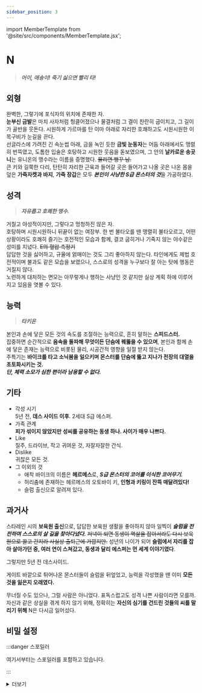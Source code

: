 ```yaml
---
sidebar_position: 3
---
```


import MemberTemplate from '@site/src/components/MemberTemplate.jsx';

# N
> ***어이, 애송이! 죽기 싫으면 빨리 타!***

<MemberTemplate
  title="헌터즈"
  image="/img/h.png"
  codename="N"
  gender="여성"
  age="27"
  height="178cm"
  affiliation="특급 요원"
  ability="[S급] 타키온"
  bg="#FFC801"
  cr="#fff"
/>

## 외형
완벽한, 그렇기에 포식자의 위치에 존재한 자.  
**눈부신 금발**은 마치 사자처럼 헝클어졌으나 물결처럼 그 결이 찬란히 굽이치고, 그 길이가 골반을 웃돈다. 시원하게 가르마를 탄 이마 아래로 자리한 호쾌하고도 시원시원한 이목구비가 눈길을 끈다.  
선글라스에 가려진 긴 속눈썹 아래, 금을 녹인 듯한 **금빛 눈동자**는 어둠 아래에서도 맹렬히 번뜩였고, 도톰한 입술은 호탕하고 시원한 웃음을 돋보였으며, 그 안의 **날카로운 송곳니**는 유니온의 맹수라는 이름을 증명했다. ~~물리면 빵꾸 남.~~  
큰 키와 길쭉한 다리, 탄탄히 자리한 근육과 들어갈 곳은 들어가고 나올 곳은 나온 몸을 덮은 **가죽자켓과 바지**, **가죽 장갑**은 모두 ***본인이 사냥한 S급 몬스터의 것***을 가공하였다.  



## 성격
> ***자유롭고 호쾌한 맹수.***  
  
거칠고 야성적이지만, 그렇다고 멍청하진 않은 자.  
호탕하며 시원시원하니 뒤끝이 없는 여장부. 한 번 불타오를 땐 맹렬히 불타오르고, 어떤 상황이라도 호쾌히 즐기는 호전적인 모습과 함께, 결코 굽히거나 기죽지 않는 야수같은 성미를 지녔다. ~~E의 혈압 측정기~~  
답답한 것을 싫어하고, 규율에 얽매이는 것도 그리 좋아하지 않는다.
타인에게도 제법 호전적이며 불과도 같은 모습을 보였으나, 스스로의 성격을 누구보다 잘 아는 탓에 행동은 거칠지 않다.  
노련하게 대처하는 면모는 아무렇게나 행하는 사냥인 것 같지만 실상 계획 하에 이루어지고 있음을 엿볼 수 있다.  

## 능력
> ***타키온***  
  
본인과 손에 닿은 모든 것의 속도를 조절하는 능력으로, 흔히 말하는 **스피드스터.**  
집중하면 순간적으로 **음속을 돌파해 무엇이든 단숨에 꿰뚫을 수 있으며**, 본인과 함께 손에 닿은 존재는 능력으로 비롯된 물리, 시공간적 영향을 일절 받지 않는다.  
주특기는 **바이크를 타고 소닉붐을 일으키며 몬스터를 단숨에 뚫고 지나가 전장의 대열을 초토화시키는 것.**  
***단, 체력 소모가 심한 편이라 남용할 수 없다.***

## 기타
- 각성 시기  
5년 전, **데스 사이드 이후**. 2세대 S급 에스퍼.
- 가족 관계  
**피가 섞이지 않았지만 성씨를 공유하는 동생 하나. 사이가 매우 나쁘다.**
- Like  
질주, 드라이브, 작고 귀여운 것, 자잘자잘한 간식.
- Dislike  
귀찮은 모든 것.
- 그 이외의 것
  - 애착 바이크의 이름은 **헤르메스**로, ***S급 몬스터의 코어를 이식한 코어무기.***
  - 허리춤에 존재하는 헤르메스의 오토바이 키, **인형과 키링이 잔뜩 매달려있다!**
  - 슬럼 출신으로 알려져 있다.

## 과거사
스타레인 시의 **보육원 출신**으로, 답답한 보육원 생활을 좋아하지 않아 일찍이 ***슬럼을 전전하며 스스로의 살 길을 찾아다녔다.*** ~~저녁이 되면 동생이 멱살을 잡아서라도 다시 보육원으로 끌고 간지라 사실상 출퇴근에 가깝지만.~~
성년의 나이가 되어 **슬럼에서 자리를 잡아 살아가던 중, 여러 연이 스쳐갔고, 동생과 달리 에스퍼는 먼 세계 이야기였다**.  
  
그렇지만 5년 전 데스사이드.  
  
게이트 바깥으로 튀어나온 몬스터들이 슬럼을 뒤엎었고, 능력을 각성했을 땐 이미 **모든 것을 잃은지 오래였다.**  
  
무너질 수도 있으나, 그럴 사람은 아니었다. 표독스럽고도 성격 나쁜 사람이라면 모를까. 자신과 같은 상실을 겪게 하지 않기 위해, 정확히는 **자신의 심기를 건드린 것들의 씨를 말리기 위해** N은 다시금 일어섰다.  

## 비밀 설정

:::danger 스포일러

여기서부터는 스포일러를 포함하고 있습니다.

:::


<details>
  <summary>더보기</summary>

    니케 바네사 와이즈맨에겐 꽤나 요란스러운 과거가 있다.  
    스타레인의 보육원 출신? 음, 글쎄. 이건 누구에게나 있을 수 있지. **원수같은 동생, 주다스 데이 와이즈맨?** 이건 조금 요란하긴 하다. 이러니저러니 해도 서로 있으면 **매우** 섭섭하고, 없으면 그나마 덜 섭섭한 사이니까. 아마도.  
    **니케는 자의로 슬럼을 전전하던 자였다.**  
    슬럼 사람들에게는 보육원의 비호 아래에 있는 배부른 것이 설친다 생각하기 딱 좋고, 보육원을 비롯한 양지의 사람들에겐 대체 왜 제대로 된 시설이 아닌 길바닥을 나도는지 이해할 수 없었으리라.  
    양지와 음지, 어디에도 속하지 못하는 사람. 그게 어린 시절의 니케를 설명하는 단 한 문장이었다.  
      
    자신의 동생이 에스퍼로 각성한 이후 그 간극은 더욱 심해졌다.  
    동생과 이해할 수 없는 골은 점점 더 커져갔다. 동생은 게이트로 인해 혼란한 삶 속에서 제 누이가 제대로 된 삶을 영위하고, 안전하길 바랐으나 니케는 평범한 삶을 거부했다.  
    그렇다고 니케의 행동이 단순한 변덕이냐면, 그건 또 아니었다. **슬럼의 무법 속에서 고통받는 자가 널렸고, 에스퍼가 각성한 이후에도 달라지지 않았으니 자신이라도 그 균형을 평정하고픈 알량한 정이라면 모를까.**  
      
    그렇게 무력으로 제패하기 시작한 슬럼에서, 니케는 한 인물을 만났다.  
    자신을 *얼간이*로 표하던 자였고, 친해진 계기 또한 멍청하기 짝이 없었다. 슬럼에서 오해를 빚어 대판 주먹다짐을 하고, 오해가 풀리자 서로 호탕하게 웃으며 손을 잡은 채 당겨 어깨 인사를 나눈 것이 계기였다.  
    얼간이는 니케와 제법 비슷한 꿈을 꾼 것 같은 인물이었다. 양지는 우리를 신경 쓰지 않으니 우리라도 이곳을 지키고 보존하자는, 지독히도 슬럼다운 꿈.  
      
    서로 사고를 치고 다니고, 때로는 생사를 넘나들던 유일한 친구.  
    하지만, 멍청한 두 사람의 우정은 5년 전 끝이 났다.  
    

    ***데스 사이드 게이트.***  

    몬스터가 게이트를 찢고 나와 슬럼을 습격했다.
    슬럼의 모든 균형을 지키고, 게이트를 홀로 찢어발기던 패군과 가끔, 아니, 자주 안부를 묻던 제 동생은 하필 자리를 비운 차였다.  
    슬럼의 사람들은 제각기의 무기를 들고 몬스터의 습격에서 스스로를 지켰지만, 에스퍼가 아닌 민간인들이 몬스터를 상대할 수 있는 것에는 한계가 있었다.    
    운 좋게 니케가 각성하여 상황을 마무리했을 때는, 이미 슬럼은 한 차례 쑥대밭이 되고, 유일한 친구인 얼간이는 **손쓸 수 없을 만큼의 부상을 입은 상태였다.**   
      
    *“뭘 봐, 사람 죽는 게 한두번이게. 가서 네가 좋아하는 자유나 찾아라, 이 새끼야.”*
    
    ***단 한 문장. 유언 아닌 유언을 남긴 얼간이를 수습하며***, 니케는 고개를 들었다.  
    새파란 하늘, 볕 좋은 나날. 그리고 쏟아지는 몬스터…… 죄다 마음에 들지 않는다. 그러니, 이제 새로이 독립하여 **죄다 때려 부수러 가야지.**  
      
    그래, 곱게 포장하자면 자신과 같은 비극을 다른 누군가는 품지 않길 바라여.  
    얼간이가 그렇게 좋아하던 인형 하나를 키링에 소중히 매달고.  

</details>
